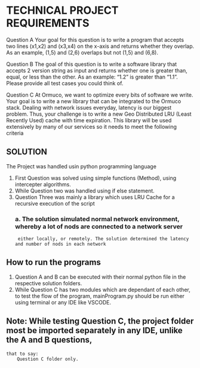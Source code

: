 # TECHNICAL PROJECT REQUIREMENTS


Question A
Your goal for this question is to write a program that accepts two lines (x1,x2) and (x3,x4) on the x-axis and returns whether they overlap. As an example, (1,5) and (2,6) overlaps but not (1,5) and (6,8).
 
Question B
The goal of this question is to write a software library that accepts 2 version string as input and returns whether one is greater than, equal, or less than the other. As an example: “1.2” is greater than “1.1”. Please provide all test cases you could think of.
 
Question C
At Ormuco, we want to optimize every bits of software we write. Your goal is to write a new
library that can be integrated to the Ormuco stack. Dealing with network issues everyday, latency is our biggest problem. Thus, your challenge is to write a new Geo Distributed LRU (Least Recently Used) cache with time expiration. This library will be used extensively by many of our services so it needs to meet the following criteria


## SOLUTION

The Project was handled usin python programming language

1. First Question was solved using simple functions (Method), using intercepter algorithms. 
2. While Question two was handled using if else statement.
3. Question Three was mainly a library which uses LRU Cache for a recursive execution of the script
    ### a. The solution simulated  normal network environment, whereby a lot of nods are connected to a network server
        either locally, or remotely. The solution determined the latency and number of nods in each network

## How to run the programs

1. Question A and B can be executed with their normal python file in the respective solution folders.
2. While Question C has two modules which are dependant of each other, to test the flow of the program,
    mainProgram.py should be run either using terminal or any IDE like VSCODE.

## Note: While testing Question C, the project folder most be imported separately in any IDE, unlike the A and B questions,

    that to say:
        Question C folder only.



